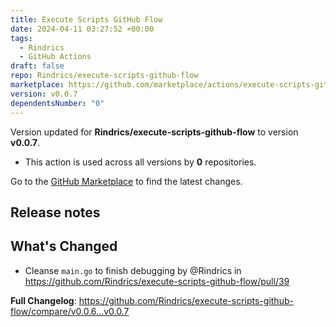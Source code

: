 ```yaml
---
title: Execute Scripts GitHub Flow
date: 2024-04-11 03:27:52 +00:00
tags:
  - Rindrics
  - GitHub Actions
draft: false
repo: Rindrics/execute-scripts-github-flow
marketplace: https://github.com/marketplace/actions/execute-scripts-github-flow
version: v0.0.7
dependentsNumber: "0"
---
```



Version updated for **Rindrics/execute-scripts-github-flow** to version **v0.0.7**.
- This action is used across all versions by **0** repositories.

Go to the [GitHub Marketplace](https://github.com/marketplace/actions/execute-scripts-github-flow) to find the latest changes.

## Release notes

<!-- Release notes generated using configuration in .github/release.yml at b04e963d471ab28396769ffac3581af800510538 -->

## What's Changed
* Cleanse `main.go` to finish debugging by @Rindrics in https://github.com/Rindrics/execute-scripts-github-flow/pull/39


**Full Changelog**: https://github.com/Rindrics/execute-scripts-github-flow/compare/v0.0.6...v0.0.7
